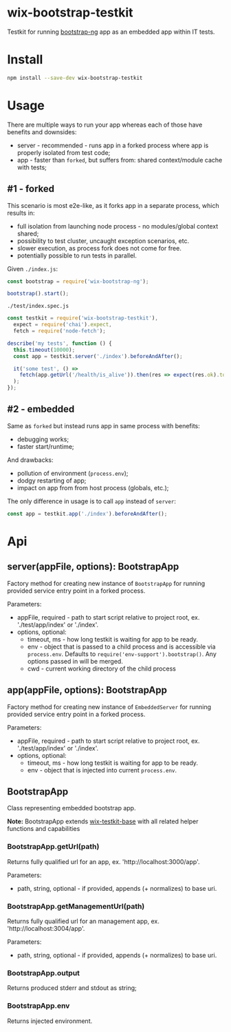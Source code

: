 # wix-bootstrap-testkit

Testkit for running [bootstrap-ng](..) app as an embedded app within IT tests.

# Install

```bash
npm install --save-dev wix-bootstrap-testkit
```

# Usage

There are multiple ways to run your app whereas each of those have benefits and downsides:
 - server - recommended - runs app in a forked process where app is properly isolated from test code;
 - app - faster than `forked`, but suffers from: shared context/module cache with tests;

## #1 - forked

This scenario is most e2e-like, as it forks app in a separate process, which results in:
 - full isolation from launching node process - no modules/global context shared;
 - possibility to test cluster, uncaught exception scenarios, etc.
 - slower execution, as process fork does not come for free.
 - potentially possible to run tests in parallel.

Given `./index.js`:
```js
const bootstrap = require('wix-bootstrap-ng');

bootstrap().start();
```

`./test/index.spec.js`
```js
const testkit = require('wix-bootstrap-testkit'),
  expect = require('chai').expect,
  fetch = require('node-fetch');

describe('my tests', function () {
  this.timeout(10000);
  const app = testkit.server('./index').beforeAndAfter();

  it('some test', () => 
    fetch(app.getUrl('/health/is_alive')).then(res => expect(res.ok).to.equal(true))
  );
});
```

## #2 - embedded

Same as `forked` but instead runs app in same process with benefits:
 - debugging works;
 - faster start/runtime;

And drawbacks:
 - pollution of environment (`process.env`);
 - dodgy restarting of app;
 - impact on app from from host process (globals, etc.);

The only difference in usage is to call `app` instead of `server`: 

```js
const app = testkit.app('./index').beforeAndAfter();
```

# Api

## server(appFile, options): BootstrapApp
Factory method for creating new instance of `BootstrapApp` for running provided service entry point in a forked process.

Parameters:
 - appFile, required - path to start script relative to project root, ex. './test/app/index' or './index'.
 - options, optional:
   - timeout, ms - how long testkit is waiting for app to be ready.
   - env - object that is passed to a child process and is accessible via `process.env`. Defaults to `require('env-support').bootstrap()`. Any options passed in will be merged.
   - cwd - current working directory of the child process

## app(appFile, options): BootstrapApp
Factory method for creating new instance of `EmbeddedServer` for running provided service entry point in a forked process.

Parameters:
 - appFile, required - path to start script relative to project root, ex. './test/app/index' or './index'.
 - options, optional:
   - timeout, ms - how long testkit is waiting for app to be ready.
   - env - object that is injected into current `process.env`.

## BootstrapApp
Class representing embedded bootstrap app.

**Note:** BootstrapApp extends [wix-testkit-base](../../testing/wix-testkit-base) with all related helper functions and capabilities
 
### BootstrapApp.getUrl(path)
Returns fully qualified url for an app, ex. 'http://localhost:3000/app'.
 
Parameters:
 - path, string, optional - if provided, appends (+ normalizes) to base uri.

### BootstrapApp.getManagementUrl(path)
Returns fully qualified url for an management app, ex. 'http://localhost:3004/app'.
 
Parameters:
 - path, string, optional - if provided, appends (+ normalizes) to base uri.

### BootstrapApp.output
Returns produced stderr and stdout as string;

### BootstrapApp.env
Returns injected environment.